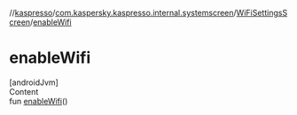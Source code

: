 //[kaspresso](../../index.md)/[com.kaspersky.kaspresso.internal.systemscreen](../index.md)/[WiFiSettingsScreen](index.md)/[enableWifi](enable-wifi.md)



# enableWifi  
[androidJvm]  
Content  
fun [enableWifi](enable-wifi.md)()  



